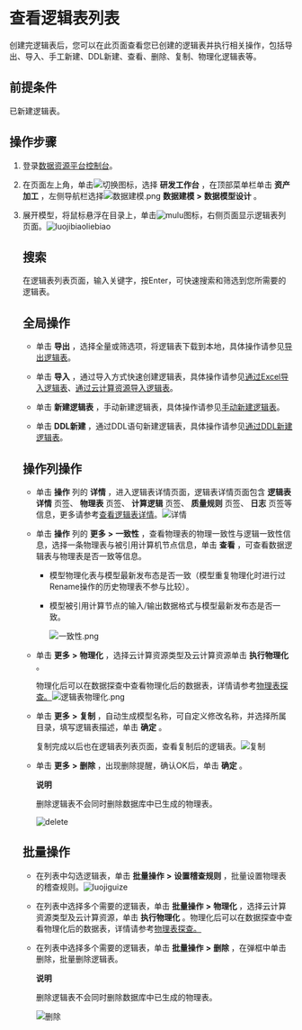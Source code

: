 查看逻辑表列表 
============================

创建完逻辑表后，您可以在此页面查看您已创建的逻辑表并执行相关操作，包括导出、导入、手工新建、DDL新建、查看、删除、复制、物理化逻辑表等。

前提条件
----

已新建逻辑表。



操作步骤
----

1. 登录[数据资源平台控制台](https://dataq.console.aliyun.com)。

   

2. 在页面左上角，单击![切换](https://static-aliyun-doc.oss-accelerate.aliyuncs.com/assets/img/zh-CN/8730193261/p284199.png)图标，选择 **研发工作台** ，在顶部菜单栏单击 **资产加工** ，左侧导航栏选择![数据建模.png](https://static-aliyun-doc.oss-accelerate.aliyuncs.com/assets/img/zh-CN/4960303261/p268674.png) **数据建模** **\>** **数据模型设计** 。

   

3. 展开模型，将鼠标悬浮在目录上，单击![mulu](https://static-aliyun-doc.oss-accelerate.aliyuncs.com/assets/img/zh-CN/5639933261/p283155.png)图标，右侧页面显示逻辑表列页面。![luojibiaoliebiao](https://static-aliyun-doc.oss-accelerate.aliyuncs.com/assets/img/zh-CN/8730193261/p283163.png)

   搜索 
   -----------------------

   在逻辑表列表页面，输入关键字，按Enter，可快速搜索和筛选到您所需要的逻辑表。

   全局操作 
   -------------------------

   * 单击 **导出** ，选择全量或筛选项，将逻辑表下载到本地，具体操作请参见[导出逻辑表](/cn.zh-CN/用户指南/数据建模/逻辑表管理/导出逻辑表.md)。

     
   
   * 单击 **导入** ，通过导入方式快速创建逻辑表，具体操作请参见[通过Excel导入逻辑表](/cn.zh-CN/用户指南/数据建模/逻辑表管理/通过Excel导入逻辑表.md)、[通过云计算资源导入逻辑表](/cn.zh-CN/用户指南/数据建模/逻辑表管理/通过云计算资源导入逻辑表.md)。

     
   
   * 单击 **新建逻辑表** ，手动新建逻辑表，具体操作请参见[手动新建逻辑表](/cn.zh-CN/用户指南/数据建模/逻辑表管理/手动新建逻辑表.md)。

     
   
   * 单击 **DDL新建** ，通过DDL语句新建逻辑表，具体操作请参见[通过DDL新建逻辑表](/cn.zh-CN/用户指南/数据建模/逻辑表管理/通过DDL新建逻辑表.md)。

     
   

   

   操作列操作 
   --------------------------

   * 单击 **操作** 列的 **详情** ，进入逻辑表详情页面，逻辑表详情页面包含 **逻辑表详情** 页签、 **物理表** 页签、 **计算逻辑** 页签、 **质量规则** 页签、 **日志** 页签等信息，更多请参考[查看逻辑表详情](/cn.zh-CN/用户指南/数据建模/逻辑表管理/查看逻辑表详情.md)。![详情](https://static-aliyun-doc.oss-accelerate.aliyuncs.com/assets/img/zh-CN/7822383261/p283835.png)

     
   
   * 单击 **操作** 列的 **更多** **\>** **一致性** ，查看物理表的物理一致性与逻辑一致性信息，选择一条物理表与被引用计算机节点信息，单击 **查看** ，可查看数据逻辑表与物理表是否一致等信息。

     * 模型物理化表与模型最新发布态是否一致（模型重复物理化时进行过Rename操作的历史物理表不参与比较）。

       
     
     * 模型被引用计算节点的输入/输出数据格式与模型最新发布态是否一致。

       ![一致性.png](https://static-aliyun-doc.oss-accelerate.aliyuncs.com/assets/img/zh-CN/5475183261/p190656.png)
       
     

     
   
   * 单击 **更多** **\>** **物理化** ，选择云计算资源类型及云计算资源单击 **执行物理化** 。

     物理化后可以在数据探查中查看物理化后的数据表，详情请参考[物理表探查。](/cn.zh-CN/用户指南/数据探查/物理表探查.md)![逻辑表物理化.png](https://static-aliyun-doc.oss-accelerate.aliyuncs.com/assets/img/zh-CN/1023067061/p190680.png)
     
   
   * 单击 **更多** **\>** **复制** ，自动生成模型名称，可自定义修改名称，并选择所属目录，填写逻辑表描述，单击 **确定** 。

     复制完成以后也在逻辑表列表页面，查看复制后的逻辑表。![复制](https://static-aliyun-doc.oss-accelerate.aliyuncs.com/assets/img/zh-CN/9730193261/p283181.png)
     
   
   * 单击 **更多** **\>** **删除** ，出现删除提醒，确认OK后，单击 **确定** 。

     **说明**

     删除逻辑表不会同时删除数据库中已生成的物理表。

     ![delete](https://static-aliyun-doc.oss-accelerate.aliyuncs.com/assets/img/zh-CN/3821043261/p283183.png)
     
   

   

   批量操作 
   -------------------------

   * 在列表中勾选逻辑表，单击 **批量操作** **\>** **设置稽查规则** ，批量设置物理表的稽查规则。![luojiguize](https://static-aliyun-doc.oss-accelerate.aliyuncs.com/assets/img/zh-CN/3821043261/p283185.png)

     
   
   * 在列表中选择多个需要的逻辑表，单击 **批量操作** **\>** **物理化** ，选择云计算资源类型及云计算资源，单击 **执行物理化** 。物理化后可以在数据探查中查看物理化后的数据表，详情请参考[物理表探查。](/cn.zh-CN/用户指南/数据探查/物理表探查.md)

     
   
   * 在列表中选择多个需要的逻辑表，单击 **批量操作** **\>** **删除** ，在弹框中单击删除，批量删除逻辑表。

     **说明**

     删除逻辑表不会同时删除数据库中已生成的物理表。

     ![删除](https://static-aliyun-doc.oss-accelerate.aliyuncs.com/assets/img/zh-CN/7737383261/p284016.png)
     
   

   




